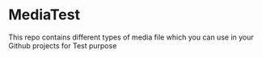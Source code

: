 # MediaTest
This repo contains different types of media file which you can use in your Github projects for Test purpose
